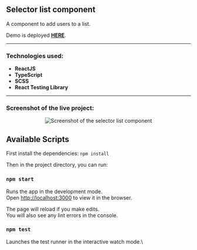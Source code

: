 ## Selector list component

A component to add users to a list.

Demo is deployed [**HERE**](https://user-selector-list.netlify.app/ 'Completed user selection component').

---

### Technologies used:

-   **ReactJS**
-   **TypeScript**
-   **SCSS**
-   **React Testing Library**

---

### Screenshot of the live project:

<p align="center">

<img src="https://i.imgur.com/UGkZQdo.png" alt="Screenshot of the selector list component" title="Screencapture of the deployed component"/>
</p>

## Available Scripts

First install the dependencies: `npm install`

Then in the project directory, you can run:

### `npm start`

Runs the app in the development mode.\
Open [http://localhost:3000](http://localhost:3000) to view it in the browser.

The page will reload if you make edits.\
You will also see any lint errors in the console.

### `npm test`

Launches the test runner in the interactive watch mode.\
